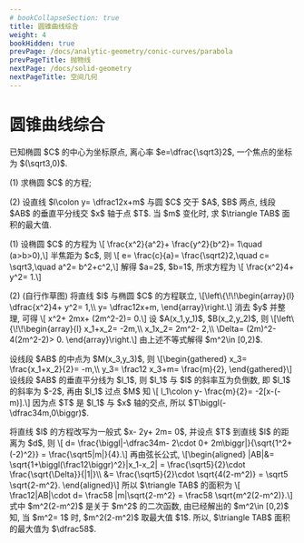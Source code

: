 ```yaml
---
# bookCollapseSection: true
title: 圆锥曲线综合
weight: 4
bookHidden: true
prevPage: /docs/analytic-geometry/conic-curves/parabola
prevPageTitle: 抛物线
nextPage: /docs/solid-geometry
nextPageTitle: 空间几何
---
```


# 圆锥曲线综合


<myexample>
<p>已知椭圆 $C$ 的中心为坐标原点, 离心率 $e=\dfrac{\sqrt3}2$, 一个焦点的坐标为 $(\sqrt3,0)$.
</p>
<p>(1) 求椭圆 $C$ 的方程;
</p>
<p>(2) 设直线 $l\colon y= \dfrac12x+m$ 与圆 $C$ 交于 $A$, $B$ 两点, 线段 $AB$ 的垂直平分线交 $x$ 轴于点 $T$. 当 $m$ 变化时, 求 $\triangle TAB$ 面积的最大值.
</p>
</myexample>
<mysolution>
    <p>(1) 设椭圆 $C$ 的方程为 \[
        \frac{x^2}{a^2}+ \frac{y^2}{b^2}= 1\quad (a>b>0),\]
    半焦距为 $c$, 则 \[
        e= \frac{c}{a}= \frac{\sqrt2}2,\quad 
        c= \sqrt3,\quad a^2= b^2+c^2,\]
    解得 $a=2$, $b=1$, 所求方程为 \[
        \frac{x^2}4+ y^2= 1.\]
</p>
<p>(2) (自行作草图) 将直线 $l$ 与椭圆 $C$ 的方程联立, \[\left\{\!\!\begin{array}{l}
        \dfrac{x^2}4+ y^2= 1,\\
        y= \dfrac12x+m,
    \end{array}\right.\]
    消去 $y$ 并整理, 可得 \[
        x^2+ 2mx+ (2m^2-2)= 0.\]
    设 $A(x_1,y_1)$, $B(x_2,y_2)$, 则 \[\left\{\!\!\begin{array}{l}
        x_1+x_2= -2m,\\
        x_1x_2= 2m^2- 2,\\
        \Delta= (2m)^2- 4(2m^2-2)> 0.
    \end{array}\right.\]
    由上述不等式解得 $m^2\in [0,2)$. 
</p>
<p>设线段 $AB$ 的中点为 $M(x_3,y_3)$, 则 \[\begin{gathered}
        x_3= \frac{x_1+x_2}{2}= -m,\\
        y_3= \frac12 x_3+m= \frac{m}{2},
    \end{gathered}\]
    设线段 $AB$ 的垂直平分线为 $l_1$, 则 $l_1$ 与 $l$ 的斜率互为负倒数, 即 $l_1$ 的斜率为 $-2$, 再由 $l_1$ 过点 $M$ 知 \[
        l_1\colon y- \frac{m}{2}= -2[x-(-m)].\]
    因为点 $T$ 是 $l_1$ 与 $x$ 轴的交点, 所以 $T\biggl(-\dfrac34m,0\biggr)$.
</p>
<p>将直线 $l$ 的方程改写为一般式 $x- 2y+ 2m= 0$, 并设点 $T$ 到直线 $l$ 的距离为 $d$, 则 \[
        d= \frac{\biggl|-\dfrac34m- 2\cdot 0+ 2m\biggr|}{\sqrt{1^2+(-2)^2}}
        = \frac{\sqrt5|m|}{4}.\]
    再由弦长公式, \[\begin{aligned}
        |AB|&= \sqrt{1+\biggl(\frac12\biggr)^2}|x_1-x_2|
         = \frac{\sqrt5}{2}\cdot \frac{\sqrt{\Delta}}{|1|}\\
        &= \frac{\sqrt5}{2}\cdot \sqrt{4(2-m^2)}
         = \sqrt5 \sqrt{2-m^2}.
    \end{aligned}\]
    所以 $\triangle TAB$ 的面积为 \[
        \frac12|AB|\cdot d= \frac58 |m|\sqrt{2-m^2}
        = \frac58 \sqrt{m^2(2-m^2)}.\]
    式中 $m^2(2-m^2)$ 是关于 $m^2$ 的二次函数, 由已经解出的 $m^2\in [0,2)$ 知, 当 $m^2= 1$ 时, $m^2(2-m^2)$ 取最大值 $1$. 所以,  $\triangle TAB$ 面积的最大值为 $\dfrac58$.
</p>
</mysolution>
